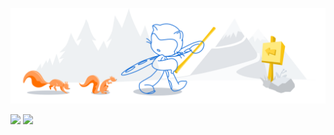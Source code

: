 ![nityan](media/github-header.svg)

<!-- json
"name": "Nityan Suman",
"education": "Bachelor's in Information Science and Engineering",
"position": "Senior Data Scientist",
"expertise": ["NLP & Generative AI", "Recommendation Engine", "Sequence Modelling"],
"learning": ["Graph Neural Networks"],
"likes": ["Cooking", "Painting", "Anything fun and food"]
-->

<p float="center">
	<img src="https://github-readme-stats-git-master.akanz1.vercel.app/api?username=nityansuman&count_private=true&show_icons=true&hide_border=true&locale=en&custom_title=&title_color=142d70&icon_color=142d70&cache_seconds=60" width="450" />
	<img src="https://github-readme-stats-git-master.akanz1.vercel.app/api/top-langs/?username=nityansuman&layout=compact&hide_border=true&title_color=142d70" width="350"/>
</p>
